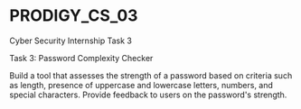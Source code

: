 # PRODIGY_CS_03
Cyber Security Internship Task 3

Task 3: Password Complexity Checker

Build a tool that assesses the strength of a password based on criteria such as length, presence of uppercase and lowercase letters, numbers, and special characters. Provide feedback to users on the password's strength.
